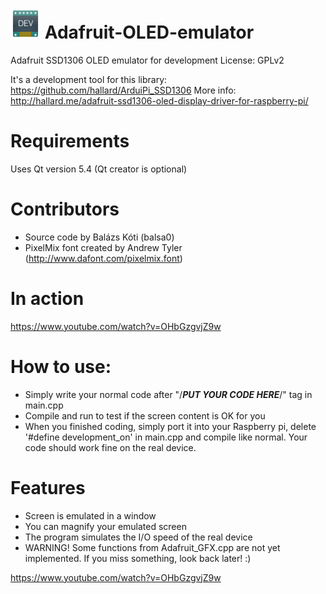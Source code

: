 # ![alt icon](https://raw.githubusercontent.com/balsa0/Adafruit-OLED-emulator/master/emulator.png) Adafruit-OLED-emulator

Adafruit SSD1306 OLED emulator for development
License: GPLv2

It's a development tool for this library: https://github.com/hallard/ArduiPi_SSD1306
More info: http://hallard.me/adafruit-ssd1306-oled-display-driver-for-raspberry-pi/

# Requirements
Uses Qt version 5.4 (Qt creator is optional)

# Contributors
- Source code by Balázs Kóti (balsa0)
- PixelMix font created by Andrew Tyler (http://www.dafont.com/pixelmix.font)

# In action
https://www.youtube.com/watch?v=OHbGzgvjZ9w

# How to use:
- Simply write your normal code after "/***PUT YOUR CODE HERE***/" tag in main.cpp
- Compile and run to test if the screen content is OK for you
- When you finished coding, simply port it into your Raspberry pi, delete '#define development_on' in main.cpp and compile like normal. Your code should work fine on the real device.

# Features
- Screen is emulated in a window
- You can magnify your emulated screen
- The program simulates the I/O speed of the real device
- WARNING! Some functions from Adafruit_GFX.cpp are not yet implemented. If you miss something, look back later! :)

https://www.youtube.com/watch?v=OHbGzgvjZ9w
